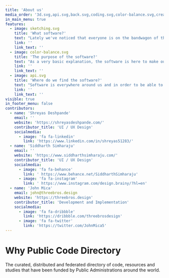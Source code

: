 ```yaml
---
title: 'About us'
media_order: '3d.svg,api.svg,back.svg,coding.svg,color-balance.svg,creative-process.svg,sketching.svg'
in_main_menu: true
features:
  - image: sketching.svg
    title: 'What software?'
    text: "Lately we've noticed that everyone is on the bandwagon of the OSS but because there are thousands of individual developers and companies out there that try to help communities we've decided to create this project the <strong>Public Code Directory</strong>"
    link: ''
    link_text: ''
  - image: color-balance.svg
    title: 'The purpose of the software?'
    text: "As a very basic explanation, the software is here to make our lifes easier and free us from tideous work using pen and paper documentation and never finding what we're looking for."
    link: ''
    link_text: ''
  - image: api.svg
    title: 'Where do we find the software?'
    text: "Software is everywhere around us and in order to be able to make it enter the public mind and to be used as such in the public domain we're finding the software for you.\r\nAll the software is their creators responsibility and as such we only gather the information automatically and display it for your better use."
    link: ''
    link_text: ''
visible: true
in_footer_menu: false
contributors:
  - name: 'Shreyas Deshpande'
    email: ''
    website: 'https://shreyasdeshpande.com/'
    contributor_title: 'UI / UX Design'
    socialmedia:
      - image: 'fa fa-linkedin'
        link: 'https://www.linkedin.com/in/shreyas51283/'
  - name: 'Siddharth Simharaju'
    email: ''
    website: 'https://www.siddharthsimharaju.com/'
    contributor_title: 'UI / UX Design'
    socialmedia:
      - image: 'fa fa-behance'
        link: ' https://www.behance.net/SiddharthSimharaju'
      - image: 'fa fa-instagram'
        link: ' https://www.instagram.com/design.brainy/?hl=en'
  - name: 'John Mica'
    email: john@threebros.design
    website: 'https://threebros.design'
    contributor_title: 'Development and Implementation'
    socialmedia:
      - image: 'fa fa-dribbble'
        link: 'https://dribbble.com/threebrosdesign'
      - image: 'fa fa-twitter'
        link: 'https://twitter.com/JohnMica5'
---
```


# Why Public Code Directory

The curated, distributed and federated directory of code, resources and studies that have been funded by Public Administrations around the world.
